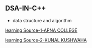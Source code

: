 ## DSA-IN-C++
- data structure and algorithm


[learning Source-1-APNA COLLEGE](https://www.youtube.com/playlist?list=PLfqMhTWNBTe0b2nM6JHVCnAkhQRGiZMSJ)

[learning Source-2-KUNAL KUSHWAHA](https://www.youtube.com/playlist?list=PL9gnSGHSqcnr_DxHsP7AW9ftq0AtAyYqJ)
